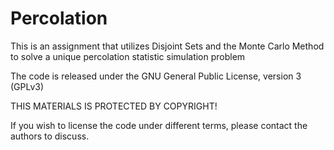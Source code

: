 # Percolation
 This is an assignment that utilizes Disjoint Sets and the Monte Carlo Method to solve a unique percolation statistic simulation problem

The code is released under the GNU General Public License, version 3 (GPLv3)

THIS MATERIALS IS PROTECTED BY COPYRIGHT!

If you wish to license the code under different terms, please contact the authors to discuss.
